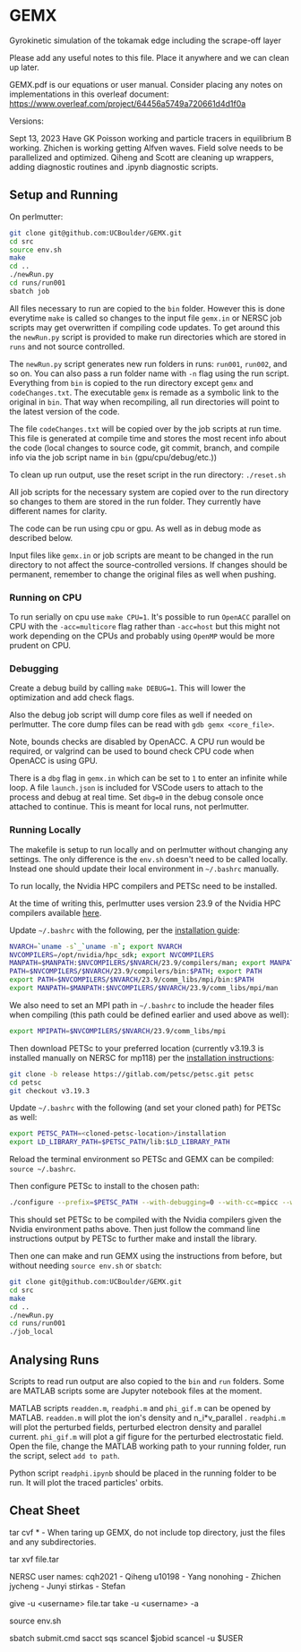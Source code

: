 # GEMX

Gyrokinetic simulation of the tokamak edge including the scrape-off layer

Please add any useful notes to this file. Place it anywhere and we can clean up later.

GEMX.pdf is our equations or user manual.  Consider placing any notes on implementations in this overleaf document: <https://www.overleaf.com/project/64456a5749a720661d4d1f0a>

Versions:

Sept 13, 2023
Have GK Poisson working and particle tracers in equilibrium B working.  Zhichen is working getting Alfven waves.  Field solve needs to be parallelized and optimized. Qiheng and Scott are cleaning up wrappers, adding diagnostic routines and .ipynb diagnostic scripts.

## Setup and Running

On perlmutter:

```bash
git clone git@github.com:UCBoulder/GEMX.git
cd src
source env.sh
make
cd ..
./newRun.py
cd runs/run001
sbatch job
```

All files necessary to run are copied to the ```bin``` folder. However this is done everytime ```make``` is called so changes to the input file ```gemx.in``` or NERSC job scripts may get overwritten if compiling code updates. To get around this the ```newRun.py``` script is provided to make run directories which are stored in ```runs``` and not source controlled.

The ```newRun.py``` script generates new run folders in runs: ```run001```, ```run002```, and so on. You can also pass a run folder name with ```-n``` flag using the run script. Everything from ```bin``` is copied to the run directory except ```gemx``` and ```codeChanges.txt```. The executable ```gemx``` is remade as a symbolic link to the original in ```bin```. That way when recompiling, all run directories will point to the latest version of the code.

The file ```codeChanges.txt``` will be copied over by the job scripts at run time. This file is generated at compile time and stores the most recent info about the code (local changes to source code, git commit, branch, and compile info via the job script name in ```bin``` (gpu/cpu/debug/etc.))

To clean up run output, use the reset script in the run directory: ```./reset.sh```

All job scripts for the necessary system are copied over to the run directory so changes to them are stored in the run folder. They currently have different names for clarity.

The code can be run using cpu or gpu. As well as in debug mode as described below.

Input files like ```gemx.in``` or job scripts are meant to be changed in the run directory to not affect the source-controlled versions. If changes should be permanent, remember to change the original files as well when pushing.

### Running on CPU

To run serially on cpu use ```make CPU=1```. It's possible to run ```OpenACC``` parallel on CPU with the ```-acc=multicore``` flag rather than ```-acc=host``` but this might not work depending on the CPUs and probably using ```OpenMP``` would be more prudent on CPU.

### Debugging

Create a debug build by calling ```make DEBUG=1```. This will lower the optimization and add check flags.

Also the debug job script will dump core files as well if needed on perlmutter. The core dump files can be read with ```gdb gemx <core_file>```.

Note, bounds checks are disabled by OpenACC. A CPU run would be required, or valgrind can be used to bound check CPU code when OpenACC is using GPU.

There is a ```dbg``` flag in ```gemx.in``` which can be set to ```1``` to enter an infinite while loop. A file ```launch.json``` is included for VSCode users to attach to the process and debug at real time. Set ```dbg=0``` in the debug console once attached to continue. This is meant for local runs, not perlmutter.

### Running Locally

The makefile is setup to run locally and on perlmutter without changing any settings. The only difference is the ```env.sh``` doesn't need to be called locally. Instead one should update their local environment in ```~/.bashrc``` manually.

To run locally, the Nvidia HPC compilers and PETSc need to be installed.

At the time of writing this, perlmutter uses version 23.9 of the Nvidia HPC compilers available [here](https://developer.nvidia.com/nvidia-hpc-sdk-releases).

Update ```~/.bashrc``` with the following, per the [installation guide](https://docs.nvidia.com/hpc-sdk/archive/23.9/hpc-sdk-install-guide/index.html):

```bash
NVARCH=`uname -s`_`uname -m`; export NVARCH
NVCOMPILERS=/opt/nvidia/hpc_sdk; export NVCOMPILERS
MANPATH=$MANPATH:$NVCOMPILERS/$NVARCH/23.9/compilers/man; export MANPATH
PATH=$NVCOMPILERS/$NVARCH/23.9/compilers/bin:$PATH; export PATH
export PATH=$NVCOMPILERS/$NVARCH/23.9/comm_libs/mpi/bin:$PATH
export MANPATH=$MANPATH:$NVCOMPILERS/$NVARCH/23.9/comm_libs/mpi/man
```

We also need to set an MPI path in ```~/.bashrc``` to include the header files when compiling (this path could be defined earlier and used above as well):

```bash
export MPIPATH=$NVCOMPILERS/$NVARCH/23.9/comm_libs/mpi
```

Then download PETSc to your preferred location (currently v3.19.3 is installed manually on NERSC for mp118) per the [installation instructions](https://petsc.org/release/install/):

```bash
git clone -b release https://gitlab.com/petsc/petsc.git petsc
cd petsc
git checkout v3.19.3
```

Update ```~/.bashrc``` with the following (and set your cloned path) for PETSc as well:

```bash
export PETSC_PATH=<cloned-petsc-location>/installation
export LD_LIBRARY_PATH=$PETSC_PATH/lib:$LD_LIBRARY_PATH
```

Reload the terminal environment so PETSc and GEMX can be compiled: ```source ~/.bashrc```.

Then configure PETSc to install to the chosen path:

```bash
./configure --prefix=$PETSC_PATH --with-debugging=0 --with-cc=mpicc --with-cxx=mpicxx --with-fc=mpif90 COPTFLAGS='-O3' CXXOPTFLAGS='-O3' FOPTFLAGS='-O3'
```

This should set PETSc to be compiled with the Nvidia compilers given the Nvidia environment paths above. Then just follow the command line instructions output by PETSc to further make and install the library.

Then one can make and run GEMX using the instructions from before, but without needing ```source env.sh``` or ```sbatch```:

```bash
git clone git@github.com:UCBoulder/GEMX.git
cd src
make
cd ..
./newRun.py
cd runs/run001
./job_local
```

## Analysing Runs

Scripts to read run output are also copied to the ```bin``` and ```run``` folders. Some are MATLAB scripts some are Jupyter notebook files at the moment.

MATLAB scripts ```readden.m```, ```readphi.m``` and ```phi_gif.m``` can be opened by MATLAB. ```readden.m``` will plot the ion's density and n_i*v_parallel  .   ```readphi.m``` will plot the perturbed fields, perturbed electron density and parallel current. ```phi_gif.m``` will plot a gif figure for the perturbed electrostatic field. Open the file, change the MATLAB working path to your running folder, run the script, select ```add to path```.

Python script ```readphi.ipynb``` should be placed in the running folder to be run. It will plot the traced particles' orbits.

## Cheat Sheet

tar cvf * - When taring up GEMX, do not include top directory, just the files and any subdirectories.

tar xvf file.tar

NERSC user names:
cqh2021 - Qiheng
u10198 - Yang
nonohing - Zhichen
jycheng - Junyi
stirkas - Stefan

give -u \<username\> file.tar
take -u \<username\> -a

source env.sh

sbatch submit.cmd
sacct
sqs
scancel $jobid
scancel -u $USER
